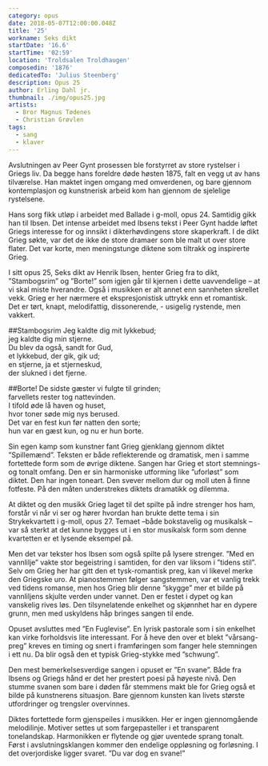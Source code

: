 ```yaml
---
category: opus
date: 2018-05-07T12:00:00.048Z
title: '25'
workname: Seks dikt
startDate: '16.6'
startTime: '02:59'
location: 'Troldsalen Troldhaugen'
composedin: '1876'
dedicatedTo: 'Julius Steenberg'
description: Opus 25
author: Erling Dahl jr.
thumbnail: ./img/opus25.jpg
artists:
  - Bror Magnus Tødenes
  - Christian Grøvlen
tags:
  - sang
  - klaver
---
```

Avslutningen av Peer Gynt prosessen ble forstyrret av store rystelser i Griegs liv. Da begge hans foreldre døde høsten 1875, falt en vegg ut av hans tilværelse. Han maktet ingen omgang med omverdenen, og bare gjennom kontemplasjon og kunstnerisk arbeid kom han gjennom de sjelelige rystelsene.

Hans sorg fikk utløp i arbeidet med Ballade i g-moll, opus 24. Samtidig gikk han til Ibsen. Det intense arbeidet med Ibsens tekst i Peer Gynt hadde løftet Griegs interesse for og innsikt i dikterhøvdingens store skaperkraft. I de dikt Grieg søkte, var det de ikke de store dramaer som ble malt ut over store flater. Det var korte, men meningstunge diktene som tiltrakk og inspirerte Grieg.

I sitt opus 25, Seks dikt av Henrik Ibsen, henter Grieg fra to dikt, ”Stambogsrim” og ”Borte!”  som igjen går til kjernen i dette uavvendelige – at vi skal miste hverandre. Også i musikken er alt annet enn sannheten skrellet vekk. Grieg er her nærmere et ekspresjonistisk uttrykk enn et romantisk. Det er tørt, knapt, melodifattig, dissonerende, - usigelig rystende, men vakkert.

##Stambogsrim
Jeg kaldte dig mit lykkebud;   
jeg kaldte dig min stjerne.   
Du blev da også, sandt for Gud,   
et lykkebud, der gik, gik ud;   
en stjerne, ja et stjerneskud,   
der slukned i det fjerne.   


##Borte!
De sidste gæster vi fulgte til grinden;   
farvellets rester tog nattevinden.   
I tifold øde lå haven og huset,   
hvor toner søde mig nys berused.   
Det var en fest kun før natten den sorte;   
hun var en gæst kun, og nu er hun borte.

Sin egen kamp som kunstner fant Grieg gjenklang gjennom diktet ”Spillemænd”. Teksten er både reflekterende og dramatisk, men i samme fortettede form som de øvrige diktene. Sangen har Grieg et stort stemnings- og tonalt omfang. Den er sin harmoniske utforming like ”uforløst” som diktet. Den har ingen toneart. Den svever mellom dur og moll uten å finne fotfeste. På den måten understrekes diktets dramatikk og dilemma.

At diktet og den musikk Grieg laget til det spilte på indre strenger hos ham, forstår vi når vi ser og hører hvordan han brukte dette tema i sin Strykekvartett i g-moll, opus 27. Temaet –både bokstavelig og musikalsk – var så sterkt at det kunne bygges ut i en stor musikalsk form som denne kvartetten er et lysende eksempel på.

Men det var tekster hos Ibsen som også spilte på lysere strenger. ”Med en vannlilje” vakte stor begeistring i samtiden, for den var liksom i ”tidens stil”. Selv om Grieg her har gitt den et tysk-romantisk preg, kan vi likevel merke den Griegske uro. At pianostemmen følger sangstemmen, var et vanlig trekk ved tidens romanse, men hos Grieg blir denne ”skygge” mer et bilde på vannliljens skjulte verden under vannet. Den er festet i dypet og kan vanskelig rives løs. Den tilsynelatende enkelhet og skjønnhet har en dypere grunn, men med uskyldens håp bringes sangen til ende.

Opuset avsluttes med ”En Fuglevise”. En lyrisk pastorale som i sin enkelhet kan virke forholdsvis lite interessant. For å heve den over et blekt ”vårsang-preg” kreves en timing og snert i framføringen som fanger hele stemningen i ett nu. Da blir også den et typisk Grieg-stykke med ”schwung”.

Den mest bemerkelsesverdige sangen i opuset er ”En svane”. Både fra Ibsens og Griegs hånd er det her prestert poesi på høyeste nivå. Den stumme svanen som bare i døden får stemmens makt ble for Grieg også et bilde på kunstnerens situasjon. Bare gjennom kunsten kan livets største utfordringer og trengsler overvinnes.

Diktes fortettede form gjenspeiles i musikken. Her er ingen gjennomgående melodilinje. Motiver settes ut som fargepasteller i et transparent tonelandskap. Harmonikken er flytende og gjør uventede sprang tonalt. Først i avslutningsklangen kommer den endelige oppløsning og forløsning. I det overjordiske ligger svaret. ”Du var dog en svane!”
